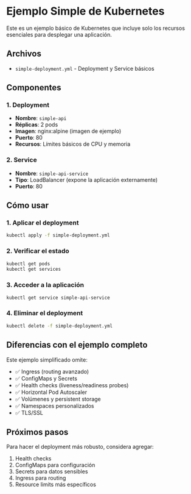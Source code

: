 # Ejemplo Simple de Kubernetes

Este es un ejemplo básico de Kubernetes que incluye solo los recursos esenciales para desplegar una aplicación.

## Archivos

- `simple-deployment.yml` - Deployment y Service básicos

## Componentes

### 1. Deployment
- **Nombre**: `simple-api`
- **Réplicas**: 2 pods
- **Imagen**: nginx:alpine (imagen de ejemplo)
- **Puerto**: 80
- **Recursos**: Límites básicos de CPU y memoria

### 2. Service
- **Nombre**: `simple-api-service`
- **Tipo**: LoadBalancer (expone la aplicación externamente)
- **Puerto**: 80

## Cómo usar

### 1. Aplicar el deployment
```bash
kubectl apply -f simple-deployment.yml
```

### 2. Verificar el estado
```bash
kubectl get pods
kubectl get services
```

### 3. Acceder a la aplicación
```bash
kubectl get service simple-api-service
```

### 4. Eliminar el deployment
```bash
kubectl delete -f simple-deployment.yml
```

## Diferencias con el ejemplo completo

Este ejemplo simplificado omite:
- ✅ Ingress (routing avanzado)
- ✅ ConfigMaps y Secrets
- ✅ Health checks (liveness/readiness probes)
- ✅ Horizontal Pod Autoscaler
- ✅ Volúmenes y persistent storage
- ✅ Namespaces personalizados
- ✅ TLS/SSL

## Próximos pasos

Para hacer el deployment más robusto, considera agregar:
1. Health checks
2. ConfigMaps para configuración
3. Secrets para datos sensibles
4. Ingress para routing
5. Resource limits más específicos 